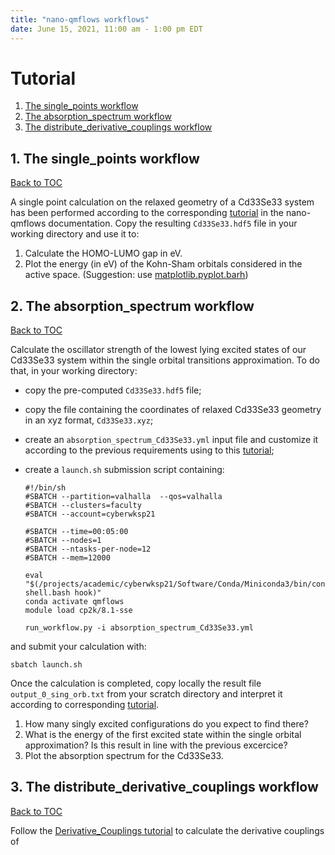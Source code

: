 ```yaml
---
title: "nano-qmflows workflows"
date: June 15, 2021, 11:00 am - 1:00 pm EDT
---
```



# Tutorial
<a name="toc"></a>

1. [The single_points workflow](#single_points)
2. [The absorption_spectrum workflow](#absorption_spectrum)
3. [The distribute_derivative_couplings workflow](#derivative_couplings)

## 1. The single_points workflow
<a name="single_points"></a> [Back to TOC](#toc)

A single point calculation on the relaxed geometry of a Cd33Se33 system has been performed according to the corresponding [tutorial](https://qmflows-namd.readthedocs.io/en/latest/single_points.html) in the nano-qmflows documentation.
Copy the resulting `Cd33Se33.hdf5` file in your working directory and use it to:
1. Calculate the HOMO-LUMO gap in eV.
2. Plot the energy (in eV) of the Kohn-Sham orbitals considered in the active space. (Suggestion: use [matplotlib.pyplot.barh](https://matplotlib.org/3.1.1/api/_as_gen/matplotlib.pyplot.barh.html))


## 2. The absorption_spectrum workflow
<a name="absorption_spectrum"></a> [Back to TOC](#toc)

Calculate the oscillator strength of the lowest lying excited states of our Cd33Se33 system within the single orbital transitions approximation.
To do that, in your working directory:
- copy the pre-computed `Cd33Se33.hdf5` file;
- copy the file containing the coordinates of relaxed Cd33Se33 geometry in an xyz format, `Cd33Se33.xyz`;
- create an `absorption_spectrum_Cd33Se33.yml` input file and customize it according to the previous requirements using to this [tutorial](https://qmflows-namd.readthedocs.io/en/latest/absorption_spectrum.html);
- create a `launch.sh` submission script containing:

      #!/bin/sh
      #SBATCH --partition=valhalla  --qos=valhalla
      #SBATCH --clusters=faculty
      #SBATCH --account=cyberwksp21
      
      #SBATCH --time=00:05:00
      #SBATCH --nodes=1
      #SBATCH --ntasks-per-node=12
      #SBATCH --mem=12000
       
      eval "$(/projects/academic/cyberwksp21/Software/Conda/Miniconda3/bin/conda shell.bash hook)"
      conda activate qmflows
      module load cp2k/8.1-sse
       
      run_workflow.py -i absorption_spectrum_Cd33Se33.yml
       
and submit your calculation with:
 
    sbatch launch.sh

Once the calculation is completed, copy locally the result file `output_0_sing_orb.txt` from your scratch directory and interpret it according to corresponding [tutorial](https://qmflows-namd.readthedocs.io/en/latest/absorption_spectrum.html).

1. How many singly excited configurations do you expect to find there?
2. What is the energy of the first excited state within the single orbital approximation? Is this result in line with the previous excercice?
3. Plot the absorption spectrum for the Cd33Se33.

## 3. The distribute_derivative_couplings workflow
<a name="#derivative_couplings"></a> [Back to TOC](#toc)

Follow the [Derivative_Couplings tutorial](https://qmflows-namd.readthedocs.io/en/latest/derivative_couplings.html) to calculate the derivative couplings of 
